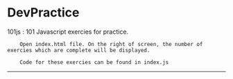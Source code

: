 # DevPractice

101js : 101 Javascript exercies for practice.

        Open index.html file. On the right of screen, the number of exercies which are complete will be displayed. 

        Code for these exercies can be found in index.js

---


